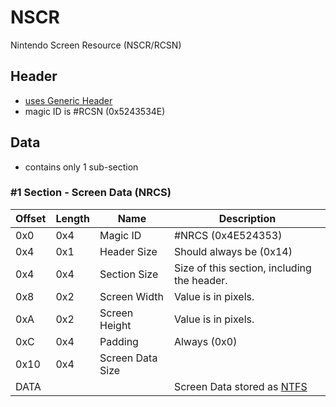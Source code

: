 # NSCR
Nintendo Screen Resource (NSCR/RCSN)

## Header
- [uses Generic Header](/docs/files/nitro/subsections/Generic%20Header%20Format.md)
- magic ID is #RCSN (0x5243534E)

## Data
- contains only 1 sub-section

###  #1 Section - Screen Data (NRCS)
| Offset | Length | Name             | Description                                                          |
|--------|--------|------------------|----------------------------------------------------------------------|
| 0x0    | 0x4    | Magic ID         | #NRCS (0x4E524353)                                                   |
| 0x4    | 0x1    | Header Size      | Should always be (0x14)                                              |
| 0x4    | 0x4    | Section Size     | Size of this section, including the header.                          |
| 0x8    | 0x2    | Screen Width     | Value is in pixels.                                                  |
| 0xA    | 0x2    | Screen Height    | Value is in pixels.                                                  |
| 0xC    | 0x4    | Padding          | Always (0x0)                                                         |
| 0x10   | 0x4    | Screen Data Size |                                                                      |
| DATA   |        |                  |  Screen Data stored as [NTFS](/docs/files/nitro/subsections/NTFS.md) |